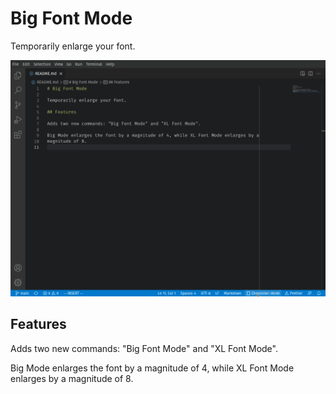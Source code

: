 # Big Font Mode

Temporarily enlarge your font.

![](assets/screencast.gif)

## Features

Adds two new commands: "Big Font Mode" and "XL Font Mode".

Big Mode enlarges the font by a magnitude of 4, while XL Font Mode enlarges by a
magnitude of 8.
